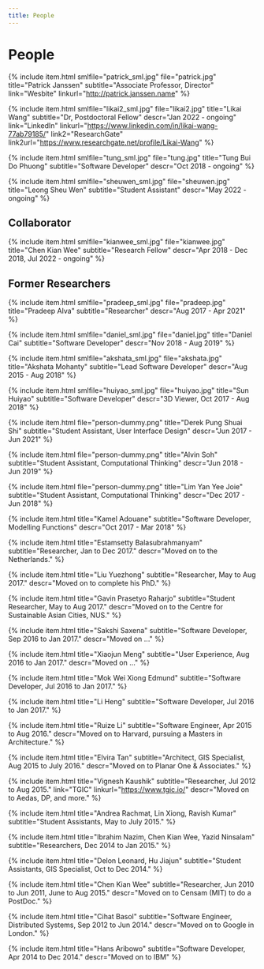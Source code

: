 ```yaml
---
title: People
---
```


# People

{% include item.html
    smlfile="patrick_sml.jpg" file="patrick.jpg"
    title="Patrick Janssen"
    subtitle="Associate Professor, Director"
    link="Wesbite" linkurl="http://patrick.janssen.name"
%}

{% include item.html
    smlfile="likai2_sml.jpg" file="likai2.jpg"
    title="Likai Wang"
    subtitle="Dr, Postdoctoral Fellow"
    descr="Jan 2022 - ongoing"
    link="LinkedIn" linkurl="https://www.linkedin.com/in/likai-wang-77ab79185/"
    link2="ResearchGate" link2url="https://www.researchgate.net/profile/Likai-Wang"
%}

{% include item.html
    smlfile="tung_sml.jpg" file="tung.jpg"
    title="Tung Bui Do Phuong"
    subtitle="Software Developer"
    descr="Oct 2018 - ongoing"
%}

{% include item.html
    smlfile="sheuwen_sml.jpg" file="sheuwen.jpg"
    title="Leong Sheu Wen"
    subtitle="Student Assistant"
    descr="May 2022 - ongoing"
%}

## Collaborator

{% include item.html
    smlfile="kianwee_sml.jpg" file="kianwee.jpg"
    title="Chen Kian Wee"
    subtitle="Research Fellow"
    descr="Apr 2018 - Dec 2018, Jul 2022 - ongoing"
%}

## Former Researchers

{% include item.html
    smlfile="pradeep_sml.jpg" file="pradeep.jpg"
    title="Pradeep Alva"
    subtitle="Researcher"
    descr="Aug 2017 - Apr 2021"
%}

{% include item.html
    smlfile="daniel_sml.jpg" file="daniel.jpg"
    title="Daniel Cai"
    subtitle="Software Developer"
    descr="Nov 2018 - Aug 2019"
%}

{% include item.html
    smlfile="akshata_sml.jpg" file="akshata.jpg"
    title="Akshata Mohanty"
    subtitle="Lead Software Developer"
    descr="Aug 2015 - Aug 2018"
%}

{% include item.html
    smlfile="huiyao_sml.jpg" file="huiyao.jpg"
    title="Sun Huiyao"
    subtitle="Software Developer"
    descr="3D Viewer, Oct 2017 - Aug 2018"
%}

{% include item.html
    file="person-dummy.png"
    title="Derek Pung Shuai Shi"
    subtitle="Student Assistant, User Interface Design"
    descr="Jun 2017 - Jun 2021"
%}

{% include item.html
    file="person-dummy.png"
    title="Alvin Soh"
    subtitle="Student Assistant, Computational Thinking"
    descr="Jun 2018 - Jun 2019"
%}

{% include item.html
    file="person-dummy.png"
    title="Lim Yan Yee Joie"
    subtitle="Student Assistant, Computational Thinking"
    descr="Dec 2017 - Jun 2018"
%}

{% include item.html
    title="Kamel Adouane"
    subtitle="Software Developer, Modelling Functions"
    descr="Oct 2017 - Mar 2018"
%}

{% include item.html
    title="Estamsetty Balasubrahmanyam"
    subtitle="Researcher, Jan to Dec 2017."
    descr="Moved on to the Netherlands."
%}

{% include item.html
    title="Liu Yuezhong"
    subtitle="Researcher, May to Aug 2017."
    descr="Moved on to complete his PhD."
%}

{% include item.html
    title="Gavin Prasetyo Raharjo"
    subtitle="Student Researcher, May to Aug 2017."
    descr="Moved on to the Centre for Sustainable Asian Cities, NUS."
%}

{% include item.html
    title="Sakshi Saxena"
    subtitle="Software Developer, Sep 2016 to Jan 2017."
    descr="Moved on ..."
%}

{% include item.html
    title="Xiaojun Meng"
    subtitle="User Experience, Aug 2016 to Jan 2017."
    descr="Moved on ..."
%}

{% include item.html
    title="Mok Wei Xiong Edmund"
    subtitle="Software Developer, Jul 2016 to Jan 2017."
%}

{% include item.html
    title="Li Heng"
    subtitle="Software Developer, Jul 2016 to Jan 2017."
%}

{% include item.html
    title="Ruize Li"
    subtitle="Software Engineer, Apr 2015 to Aug 2016."
    descr="Moved on to Harvard, pursuing a Masters in Architecture."
%}

{% include item.html
    title="Elvira Tan"
    subtitle="Architect, GIS Specialist, Aug 2015 to July 2016."
    descr="Moved on to Planar One & Associates."
%}

{% include item.html
    title="Vignesh Kaushik"
    subtitle="Researcher, Jul 2012 to Aug 2015."
    link="TGIC" linkurl="https://www.tgic.io/"
    descr="Moved on to Aedas, DP, and more."
%}

{% include item.html
    title="Andrea Rachmat, Lin Xiong, Ravish Kumar"
    subtitle="Student Assistants, May to July 2015."
%}

{% include item.html
    title="Ibrahim Nazim, Chen Kian Wee, Yazid Ninsalam"
    subtitle="Researchers, Dec 2014 to Jan 2015."
%}

{% include item.html
    title="Delon Leonard, Hu Jiajun"
    subtitle="Student Assistants, GIS Specialist, Oct to Dec 2014."
%}

{% include item.html
    title="Chen Kian Wee"
    subtitle="Researcher, Jun 2010 to Jun 2011, June to Aug 2015."
    descr="Moved on to Censam (MIT) to do a PostDoc."
%}

{% include item.html
    title="Cihat Basol"
    subtitle="Software Engineer, Distributed Systems, Sep 2012 to Jun 2014."
    descr="Moved on to Google in London."
%}

{% include item.html
    title="Hans Aribowo"
    subtitle="Software Developer, Apr 2014 to Dec 2014."
    descr="Moved on to IBM"
%}
